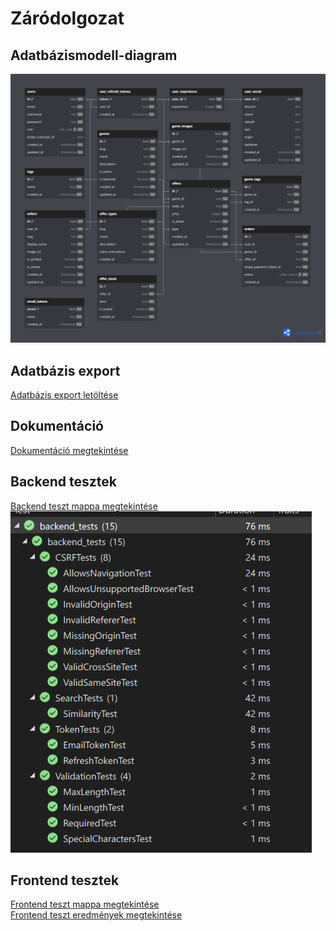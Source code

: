 # Záródolgozat

## Adatbázismodell-diagram
![Adatbázismodell-diagram](docs/db.png)

## Adatbázis export
[Adatbázis export letöltése](docs/db.png)

## Dokumentáció
[Dokumentáció megtekintése](docs/doc.pdf)

## Backend tesztek
[Backend teszt mappa megtekintése](backend_tests/) \
![Backend teszt eredmények](docs/img/unittest.png)

## Frontend tesztek
[Frontend teszt mappa megtekintése](frontend/cypress/e2e/) \
[Frontend teszt eredmények megtekintése](frontend/cypress/videos/)